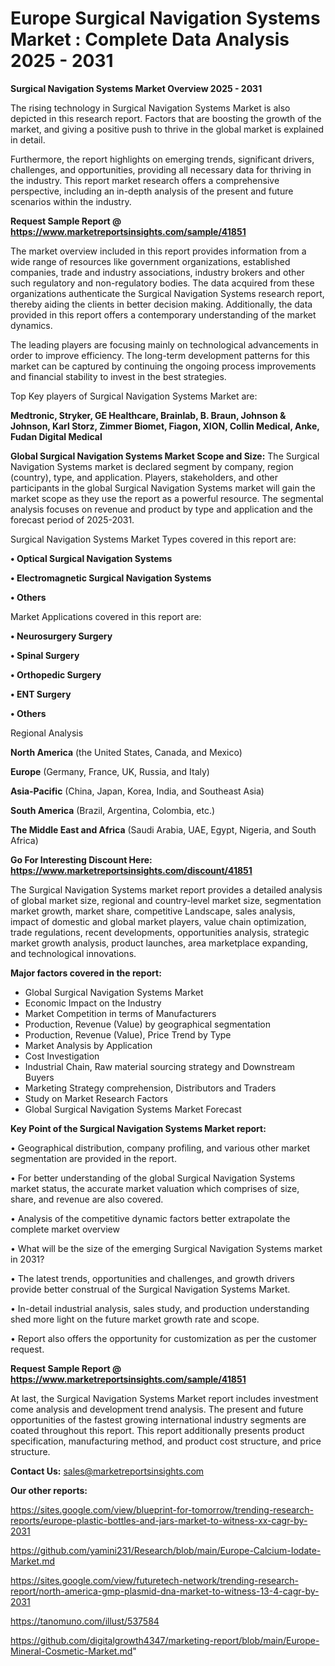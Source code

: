 # Europe Surgical Navigation Systems Market : Complete Data Analysis 2025 - 2031

<Strong> Surgical Navigation Systems Market Overview 2025 - 2031</strong>

The rising technology in Surgical Navigation Systems Market is also depicted in this research report. Factors that are boosting the growth of the market, and giving a positive push to thrive in the global market is explained in detail.

Furthermore, the report highlights on emerging trends, significant drivers, challenges, and opportunities, providing all necessary data for thriving in the industry. This report market research offers a comprehensive perspective, including an in-depth analysis of the present and future scenarios within the industry.

<strong>Request Sample Report @ <a href=https://www.marketreportsinsights.com/sample/41851>https://www.marketreportsinsights.com/sample/41851</a></strong>

The market overview included in this report provides information from a wide range of resources like government organizations, established companies, trade and industry associations, industry brokers and other such regulatory and non-regulatory bodies. The data acquired from these organizations authenticate the Surgical Navigation Systems research report, thereby aiding the clients in better decision making. Additionally, the data provided in this report offers a contemporary understanding of the market dynamics.

The leading players are focusing mainly on technological advancements in order to improve efficiency. The long-term development patterns for this market can be captured by continuing the ongoing process improvements and financial stability to invest in the best strategies.

Top Key players of Surgical Navigation Systems Market are:

<strong>Medtronic, Stryker, GE Healthcare, Brainlab, B. Braun, Johnson & Johnson, Karl Storz, Zimmer Biomet, Fiagon, XION, Collin Medical, Anke, Fudan Digital Medical</strong>

<strong><b>Global Surgical Navigation Systems Market Scope and Size:</b></strong>
The Surgical Navigation Systems market is declared segment by company, region (country), type, and application. Players, stakeholders, and other participants in the global Surgical Navigation Systems market will gain the market scope as they use the report as a powerful resource. The segmental analysis focuses on revenue and product by type and application and the forecast period of 2025-2031.

Surgical Navigation Systems Market Types covered in this report are:

<strong>•  Optical Surgical Navigation Systems

•  Electromagnetic Surgical Navigation Systems

•  Others</strong>

Market Applications covered in this report are:

<strong>•  Neurosurgery Surgery 

•  Spinal Surgery

•  Orthopedic Surgery

•  ENT Surgery

•  Others</strong> 

Regional Analysis

<strong>North America</strong> (the United States, Canada, and Mexico)

<strong>Europe</strong> (Germany, France, UK, Russia, and Italy)

<strong>Asia-Pacific</strong> (China, Japan, Korea, India, and Southeast Asia)

<strong>South America</strong> (Brazil, Argentina, Colombia, etc.)

<strong>The Middle East and Africa</strong> (Saudi Arabia, UAE, Egypt, Nigeria, and South Africa)

<strong>Go For Interesting Discount Here: <a href=https://www.marketreportsinsights.com/discount/41851>https://www.marketreportsinsights.com/discount/41851</a></strong>

The Surgical Navigation Systems market report provides a detailed analysis of global market size, regional and country-level market size, segmentation market growth, market share, competitive Landscape, sales analysis, impact of domestic and global market players, value chain optimization, trade regulations, recent developments, opportunities analysis, strategic market growth analysis, product launches, area marketplace expanding, and technological innovations.

<strong><b>Major factors covered in the report:</b></strong>
<ul>
  <li>Global Surgical Navigation Systems Market </li>
  <li>Economic Impact on the Industry</li>
  <li>Market Competition in terms of Manufacturers</li>
  <li>Production, Revenue (Value) by geographical segmentation</li>
  <li>Production, Revenue (Value), Price Trend by Type</li>
  <li>Market Analysis by Application</li>
  <li>Cost Investigation</li>
  <li>Industrial Chain, Raw material sourcing strategy and Downstream Buyers</li>
  <li>Marketing Strategy comprehension, Distributors and Traders</li>
  <li>Study on Market Research Factors</li>
  <li>Global Surgical Navigation Systems Market Forecast</li>
</ul>

<strong><b>Key Point of the Surgical Navigation Systems Market report:</b></strong>

• Geographical distribution, company profiling, and various other market segmentation are provided in the report.

• For better understanding of the global Surgical Navigation Systems market status, the accurate market valuation which comprises of size, share, and revenue are also covered.

• Analysis of the competitive dynamic factors better extrapolate the complete market overview

• What will be the size of the emerging Surgical Navigation Systems market in 2031?

• The latest trends, opportunities and challenges, and growth drivers provide better construal of the Surgical Navigation Systems Market.

• In-detail industrial analysis, sales study, and production understanding shed more light on the future market growth rate and scope.

• Report also offers the opportunity for customization as per the customer request.

<strong>Request Sample Report @ <a href=https://www.marketreportsinsights.com/sample/41851>https://www.marketreportsinsights.com/sample/41851</a></strong>

At last, the Surgical Navigation Systems Market report includes investment come analysis and development trend analysis. The present and future opportunities of the fastest growing international industry segments are coated throughout this report. This report additionally presents product specification, manufacturing method, and product cost structure, and price structure.

<strong>Contact Us:</strong>
sales@marketreportsinsights.com

<strong>Our other reports:</strong>

<a href=https://sites.google.com/view/blueprint-for-tomorrow/trending-research-reports/europe-plastic-bottles-and-jars-market-to-witness-xx-cagr-by-2031>https://sites.google.com/view/blueprint-for-tomorrow/trending-research-reports/europe-plastic-bottles-and-jars-market-to-witness-xx-cagr-by-2031</a>

<a href=https://github.com/yamini231/Research/blob/main/Europe-Calcium-Iodate-Market.md>https://github.com/yamini231/Research/blob/main/Europe-Calcium-Iodate-Market.md</a>

<a href=https://sites.google.com/view/futuretech-network/trending-research-report/north-america-gmp-plasmid-dna-market-to-witness-13-4-cagr-by-2031>https://sites.google.com/view/futuretech-network/trending-research-report/north-america-gmp-plasmid-dna-market-to-witness-13-4-cagr-by-2031</a>

<a href=https://tanomuno.com/illust/537584>https://tanomuno.com/illust/537584</a>

<a href=https://github.com/digitalgrowth4347/marketing-report/blob/main/Europe-Mineral-Cosmetic-Market.md>https://github.com/digitalgrowth4347/marketing-report/blob/main/Europe-Mineral-Cosmetic-Market.md</a>"
